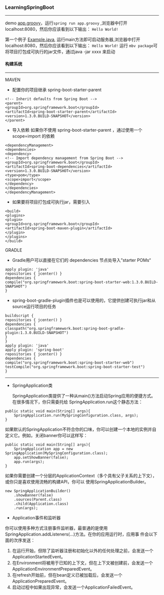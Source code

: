 ### LearningSpringBoot
-----
demo [app.groovy](src/main/java/app.groovy "app.groovy")，运行`spring run app.groovy` ,浏览器中打开localhost:8080，然后你应该看到以下输出：
`Hello World!`

第一个例子 [Example.java](firstexample/src/main/java/Example.java "Example"),
运行main方法即可启动服务器,浏览器中打开localhost:8080，然后你应该看到以下输出： `Hello World!`
运行 `mbv package`可将项目打包成可执行的jar文件，通过java -jar xxxx 来启动

#### 构建系统
-----
MAVEN
*  配置你的项目继承 spring-boot-starter-parent
```
<!-- Inherit defaults from Spring Boot -->
<parent>
<groupId>org.springframework.boot</groupId>
<artifactId>spring-boot-starter-parent</artifactId>
<version>1.3.0.BUILD-SNAPSHOT</version>
</parent>
```
* 导入依赖 如果你不使用 spring-boot-starter-parent  ，通过使用一个 scope=import  的依赖
```
<dependencyManagement>
<dependencies>
<dependency>
<!-- Import dependency management from Spring Boot -->
<groupId>org.springframework.boot</groupId>
<artifactId>spring-boot-dependencies</artifactId>
<version>1.3.0.BUILD-SNAPSHOT</version>
<type>pom</type>
<scope>import</scope>
</dependency>
</dependencies>
</dependencyManagement>
```
* 如果要将项目打包成可执行jar，需要引入
```
<build>
<plugins>
<plugin>
<groupId>org.springframework.boot</groupId>
<artifactId>spring-boot-maven-plugin</artifactId>
</plugin>
</plugins>
</build>
```
    
GRADLE
 * Gradle用户可以直接在它们的 dependencies  节点处导入”starter POMs“
 `````
apply plugin: 'java'
repositories { jcenter() }
dependencies {
compile("org.springframework.boot:spring-boot-starter-web:1.3.0.BUILD-SNAPSHOT")
}
`````
* spring-boot-gradle-plugin插件也是可以使用的，它提供创建可执行jar和从source运行项目的任务
```
buildscript {
repositories { jcenter() }
dependencies {
classpath("org.springframework.boot:spring-boot-gradle-plugin:1.3.0.BUILD-SNAPSHOT")
}
}
apply plugin: 'java'
apply plugin: 'spring-boot'
repositories { jcenter() }
dependencies {
compile("org.springframework.boot:spring-boot-starter-web")
testCompile("org.springframework.boot:spring-boot-starter-test")
}
```
------
* SpringApplication类
   
   
    SpringApplication类提供了一种从main()方法启动Spring应用的便捷方式。在很多情况下，你只需委托给
    SpringApplication.run这个静态方法：
````
public static void main(String[] args){
    SpringApplication.run(MySpringConfiguration.class, args);
}
````
如果默认的SpringApplication不符合你的口味，你可以创建一个本地的实例并自定义它。例如，关闭banner你可以这样写：
````
public static void main(String[] args){
    SpringApplication app = new SpringApplication(MySpringConfiguration.class);
    app.setShowBanner(false);
    app.run(args);
}
````
如果你需要创建一个分层的ApplicationContext（多个具有父子关系的上下文），或你只是喜欢使用流畅的构建API，你可以
使用SpringApplicationBuilder。
```
new SpringApplicationBuilder()
    .showBanner(false)
    .sources(Parent.class)
    .child(Application.class)
    .run(args);
```

* Application事件和监听器

你可以使用多种方式注册事件监听器，最普通的是使用SpringApplication.addListeners(…)方法。在你的应用运行时，应用事
件会以下面的次序发送：
1. 在运行开始，但除了监听器注册和初始化以外的任何处理之前，会发送一个ApplicationStartedEvent。
2. 在Environment将被用于已知的上下文，但在上下文被创建前，会发送一个ApplicationEnvironmentPreparedEvent。
3. 在refresh开始前，但在bean定义已被加载后，会发送一个ApplicationPreparedEvent。
4. 启动过程中如果出现异常，会发送一个ApplicationFailedEvent。




    


